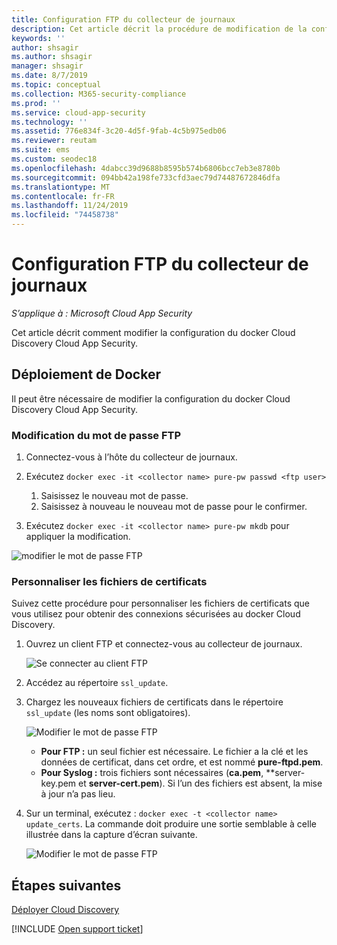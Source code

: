```yaml
---
title: Configuration FTP du collecteur de journaux
description: Cet article décrit la procédure de modification de la configuration du docker Cloud Discovery Cloud App Security.
keywords: ''
author: shsagir
ms.author: shsagir
manager: shsagir
ms.date: 8/7/2019
ms.topic: conceptual
ms.collection: M365-security-compliance
ms.prod: ''
ms.service: cloud-app-security
ms.technology: ''
ms.assetid: 776e834f-3c20-4d5f-9fab-4c5b975edb06
ms.reviewer: reutam
ms.suite: ems
ms.custom: seodec18
ms.openlocfilehash: 4dabcc39d9688b8595b574b6806bcc7eb3e8780b
ms.sourcegitcommit: 094bb42a198fe733cfd3aec79d74487672846dfa
ms.translationtype: MT
ms.contentlocale: fr-FR
ms.lasthandoff: 11/24/2019
ms.locfileid: "74458738"
---
```

# <a name="log-collector-ftp-configuration"></a>Configuration FTP du collecteur de journaux

*S’applique à : Microsoft Cloud App Security*

Cet article décrit comment modifier la configuration du docker Cloud Discovery Cloud App Security.

## <a name="docker-deployment"></a>Déploiement de Docker

Il peut être nécessaire de modifier la configuration du docker Cloud Discovery Cloud App Security.

### <a name="changing-the-ftp-password"></a>Modification du mot de passe FTP

1. Connectez-vous à l’hôte du collecteur de journaux.

2. Exécutez `docker exec -it <collector name> pure-pw passwd <ftp user>`

    1. Saisissez le nouveau mot de passe.
    2. Saisissez à nouveau le nouveau mot de passe pour le confirmer.

3. Exécutez `docker exec -it <collector name> pure-pw mkdb` pour appliquer la modification.

  ![modifier le mot de passe FTP](./media/ftp-connect.png)

### <a name="customize-certificate-files"></a>Personnaliser les fichiers de certificats

Suivez cette procédure pour personnaliser les fichiers de certificats que vous utilisez pour obtenir des connexions sécurisées au docker Cloud Discovery.

1. Ouvrez un client FTP et connectez-vous au collecteur de journaux.

   ![Se connecter au client FTP](./media/ftp-connect.png)

2. Accédez au répertoire `ssl_update`.
3. Chargez les nouveaux fichiers de certificats dans le répertoire `ssl_update` (les noms sont obligatoires).

    ![Modifier le mot de passe FTP](./media/new-certs.png)

    - **Pour FTP :** un seul fichier est nécessaire. Le fichier a la clé et les données de certificat, dans cet ordre, et est nommé **pure-ftpd.pem**.
    - **Pour Syslog :** trois fichiers sont nécessaires (**ca.pem**, **server-key.pem et **server-cert.pem**). Si l’un des fichiers est absent, la mise à jour n’a pas lieu.

4. Sur un terminal, exécutez : `docker exec -t <collector name> update_certs`. La commande doit produire une sortie semblable à celle illustrée dans la capture d’écran suivante.

    ![Modifier le mot de passe FTP](./media/update-certs.png)

## <a name="next-steps"></a>Étapes suivantes

[Déployer Cloud Discovery](set-up-cloud-discovery.md)

[!INCLUDE [Open support ticket](includes/support.md)]